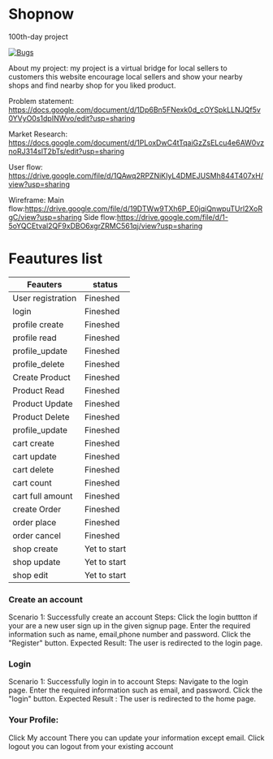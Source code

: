 # Shopnow
 100th-day project
 
 [![Bugs](https://sonarcloud.io/api/project_badges/measure?project=fssa-batch3_sasikumar.saminathan__web_project&metric=bugs)](https://sonarcloud.io/summary/new_code?id=fssa-batch3_sasikumar.saminathan__web_project)


About my project:
my project is a virtual bridge for local sellers to customers this website encourage local sellers and show your nearby shops and find nearby shop for you liked product.


Problem statement: https://docs.google.com/document/d/1Dp6Bn5FNexk0d_cOYSpkLLNJQf5v0YVyO0s1dpINWvo/edit?usp=sharing

Market Research: https://docs.google.com/document/d/1PLoxDwC4tTqaiGzZsELcu4e6AW0vznoRJ314slT2bTs/edit?usp=sharing

User flow: https://drive.google.com/file/d/1QAwq2RPZNiKIyL4DMEJUSMh844T407xH/view?usp=sharing

Wireframe:
  Main flow:https://drive.google.com/file/d/19DTWw9TXh6P_E0jqiQnwpuTUrl2XoRgC/view?usp=sharing
  Side flow:https://drive.google.com/file/d/1-5oYQCEtval2QF9xDBO6xgrZRMC561qj/view?usp=sharing
  
  
# Feautures list

|     Feauters       |     status    |
| ------------------ | ------------- |
| User registration  | Fineshed      |
| login              | Fineshed      |
| profile create     | Fineshed      |
| profile read       | Fineshed      |
| profile_update     | Fineshed      |
| profile_delete     | Fineshed      |
| Create Product     | Fineshed      |
| Product Read       | Fineshed      |
| Product Update     | Fineshed      |
| Product Delete     | Fineshed      |
| profile_update     | Fineshed      |
| cart create        | Fineshed      |
| cart update        | Fineshed      |
| cart delete        | Fineshed      |
| cart count         | Fineshed      |
| cart full amount   | Fineshed      |
| create Order       | Fineshed      |
| order place        | Fineshed      |
| order cancel       | Fineshed      |
| shop create        | Yet to start  |
| shop update        | Yet to start  |
| shop edit          | Yet to start  |
  
### Create an account

Scenario 1: Successfully create an account Steps: Click the login buttton if your are a new user sign up in the given signup page. Enter the required information such as name, email,phone number and password. Click the "Register" button. Expected Result: The user is redirected to the login page.

### Login

Scenario 1: Successfully login in to account Steps: Navigate to the login page. Enter the required information such as email, and password. Click the "login" button. Expected Result : The user is redirected to the home page.

### Your Profile: 
Click My account There you can update your information except email. Click logout you can logout from your existing account




